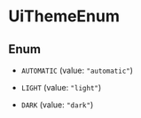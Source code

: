 

# UiThemeEnum

## Enum


* `AUTOMATIC` (value: `"automatic"`)

* `LIGHT` (value: `"light"`)

* `DARK` (value: `"dark"`)



